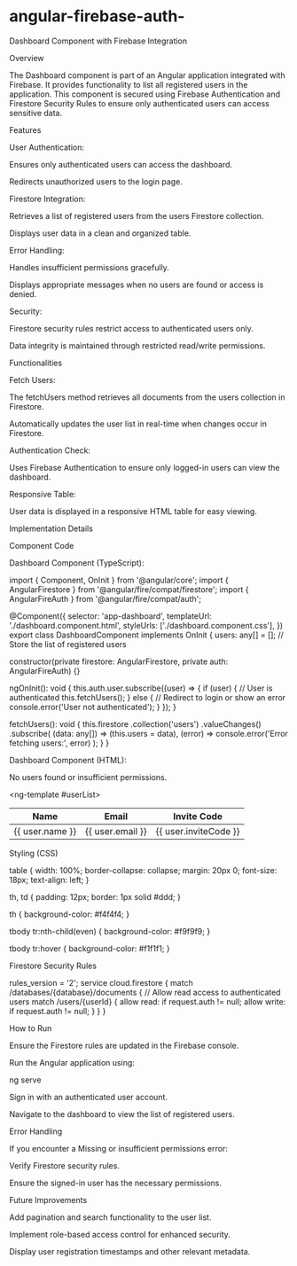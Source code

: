 # angular-firebase-auth-
Dashboard Component with Firebase Integration

Overview

The Dashboard component is part of an Angular application integrated with Firebase. It provides functionality to list all registered users in the application. This component is secured using Firebase Authentication and Firestore Security Rules to ensure only authenticated users can access sensitive data.

Features

User Authentication:

Ensures only authenticated users can access the dashboard.

Redirects unauthorized users to the login page.

Firestore Integration:

Retrieves a list of registered users from the users Firestore collection.

Displays user data in a clean and organized table.

Error Handling:

Handles insufficient permissions gracefully.

Displays appropriate messages when no users are found or access is denied.

Security:

Firestore security rules restrict access to authenticated users only.

Data integrity is maintained through restricted read/write permissions.

Functionalities

Fetch Users:

The fetchUsers method retrieves all documents from the users collection in Firestore.

Automatically updates the user list in real-time when changes occur in Firestore.

Authentication Check:

Uses Firebase Authentication to ensure only logged-in users can view the dashboard.

Responsive Table:

User data is displayed in a responsive HTML table for easy viewing.

Implementation Details

Component Code

Dashboard Component (TypeScript):

import { Component, OnInit } from '@angular/core';
import { AngularFirestore } from '@angular/fire/compat/firestore';
import { AngularFireAuth } from '@angular/fire/compat/auth';

@Component({
  selector: 'app-dashboard',
  templateUrl: './dashboard.component.html',
  styleUrls: ['./dashboard.component.css'],
})
export class DashboardComponent implements OnInit {
  users: any[] = []; // Store the list of registered users

  constructor(private firestore: AngularFirestore, private auth: AngularFireAuth) {}

  ngOnInit(): void {
    this.auth.user.subscribe((user) => {
      if (user) {
        // User is authenticated
        this.fetchUsers();
      } else {
        // Redirect to login or show an error
        console.error('User not authenticated');
      }
    });
  }

  fetchUsers(): void {
    this.firestore
      .collection('users')
      .valueChanges()
      .subscribe(
        (data: any[]) => (this.users = data),
        (error) => console.error('Error fetching users:', error)
      );
  }
}

Dashboard Component (HTML):

<div *ngIf="users.length === 0; else userList">
  <p>No users found or insufficient permissions.</p>
</div>

<ng-template #userList>
  <table>
    <thead>
      <tr>
        <th>Name</th>
        <th>Email</th>
        <th>Invite Code</th>
      </tr>
    </thead>
    <tbody>
      <tr *ngFor="let user of users">
        <td>{{ user.name }}</td>
        <td>{{ user.email }}</td>
        <td>{{ user.inviteCode }}</td>
      </tr>
    </tbody>
  </table>
</ng-template>

Styling (CSS)

table {
  width: 100%;
  border-collapse: collapse;
  margin: 20px 0;
  font-size: 18px;
  text-align: left;
}

th, td {
  padding: 12px;
  border: 1px solid #ddd;
}

th {
  background-color: #f4f4f4;
}

tbody tr:nth-child(even) {
  background-color: #f9f9f9;
}

tbody tr:hover {
  background-color: #f1f1f1;
}

Firestore Security Rules

rules_version = '2';
service cloud.firestore {
  match /databases/{database}/documents {
    // Allow read access to authenticated users
    match /users/{userId} {
      allow read: if request.auth != null;
      allow write: if request.auth != null;
    }
  }
}

How to Run

Ensure the Firestore rules are updated in the Firebase console.

Run the Angular application using:

ng serve

Sign in with an authenticated user account.

Navigate to the dashboard to view the list of registered users.

Error Handling

If you encounter a Missing or insufficient permissions error:

Verify Firestore security rules.

Ensure the signed-in user has the necessary permissions.

Future Improvements

Add pagination and search functionality to the user list.

Implement role-based access control for enhanced security.

Display user registration timestamps and other relevant metadata.
